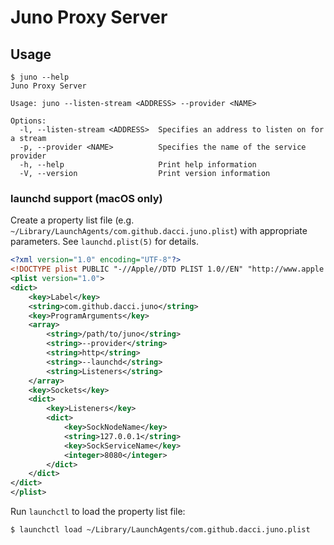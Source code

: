 # Juno Proxy Server

## Usage

```console
$ juno --help
Juno Proxy Server

Usage: juno --listen-stream <ADDRESS> --provider <NAME>

Options:
  -l, --listen-stream <ADDRESS>  Specifies an address to listen on for a stream
  -p, --provider <NAME>          Specifies the name of the service provider
  -h, --help                     Print help information
  -V, --version                  Print version information
```

### launchd support (macOS only)

Create a property list file (e.g. `~/Library/LaunchAgents/com.github.dacci.juno.plist`) with appropriate parameters.
See `launchd.plist(5)` for details.

```xml
<?xml version="1.0" encoding="UTF-8"?>
<!DOCTYPE plist PUBLIC "-//Apple//DTD PLIST 1.0//EN" "http://www.apple.com/DTDs/PropertyList-1.0.dtd">
<plist version="1.0">
<dict>
	<key>Label</key>
	<string>com.github.dacci.juno</string>
	<key>ProgramArguments</key>
	<array>
		<string>/path/to/juno</string>
		<string>--provider</string>
		<string>http</string>
		<string>--launchd</string>
		<string>Listeners</string>
	</array>
	<key>Sockets</key>
	<dict>
		<key>Listeners</key>
		<dict>
			<key>SockNodeName</key>
			<string>127.0.0.1</string>
			<key>SockServiceName</key>
			<integer>8080</integer>
		</dict>
	</dict>
</dict>
</plist>
```

Run `launchctl` to load the property list file:

```console
$ launchctl load ~/Library/LaunchAgents/com.github.dacci.juno.plist
```
